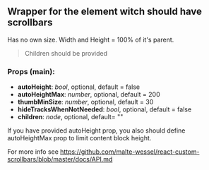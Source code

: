 ## **Wrapper for the element witch should have scrollbars**

Has no own size. Width and Height = 100% of it's parent.

> Children should be provided

### Props (main):
* **autoHeight**: _bool_, optional, default = false
* **autoHeightMax**: _number_, optional, default = 200
* **thumbMinSize**: _number_, optional, default = 30
* **hideTracksWhenNotNeeded**: _bool_, optional, default = false
* **children**: _node_, optional, default= ""

If you have provided autoHeight prop, you also should define autoHeightMax prop to limit content block height.

For more info see https://github.com/malte-wessel/react-custom-scrollbars/blob/master/docs/API.md

